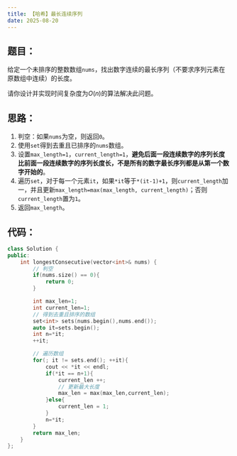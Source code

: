```yaml
---
title: 【哈希】最长连续序列
date: 2025-08-20
---
```


## 题目：

给定一个未排序的整数数组`nums`，找出数字连续的最长序列（不要求序列元素在原数组中连续）的长度。

请你设计并实现时间复杂度为$O(n)$的算法解决此问题。

## 思路：

1. 判空：如果`nums`为空，则返回`0`。
2. 使用`set`得到去重且已排序的`nums`数组。
3. 设置`max_length=1`，`current_length=1`，**避免后面一段连续数字的序列长度比前面一段连续数字的序列长度长，不是所有的数字最长序列都是从第一个数字开始的**。
4. 遍历`set`，对于每一个元素`it`，如果`*it`等于`*(it-1)+1`，则`current_length`加一，并且更新`max_length=max(max_length, current_length)`；否则`current_length`置为`1`。
5. 返回`max_length`。

## 代码：

```c++
class Solution {
public:
    int longestConsecutive(vector<int>& nums) {
        // 判空
        if(nums.size() == 0){
            return 0;
        }

        int max_len=1;
        int current_len=1;
        // 得到去重且排序的数组
        set<int> sets(nums.begin(),nums.end());
        auto it=sets.begin();
        int n=*it;
        ++it;

        // 遍历数组
        for(; it != sets.end(); ++it){
            cout << *it << endl;
            if(*it == n+1){
                current_len ++;
                // 更新最大长度
                max_len = max(max_len,current_len);
            }else{
                current_len = 1;
            }
            n=*it;
        }
        return max_len;
    }
};
```